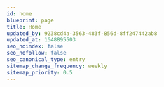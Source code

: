 ```yaml
---
id: home
blueprint: page
title: Home
updated_by: 9238cd4a-3563-483f-856d-8ff247442ab8
updated_at: 1648895503
seo_noindex: false
seo_nofollow: false
seo_canonical_type: entry
sitemap_change_frequency: weekly
sitemap_priority: 0.5
---
```

